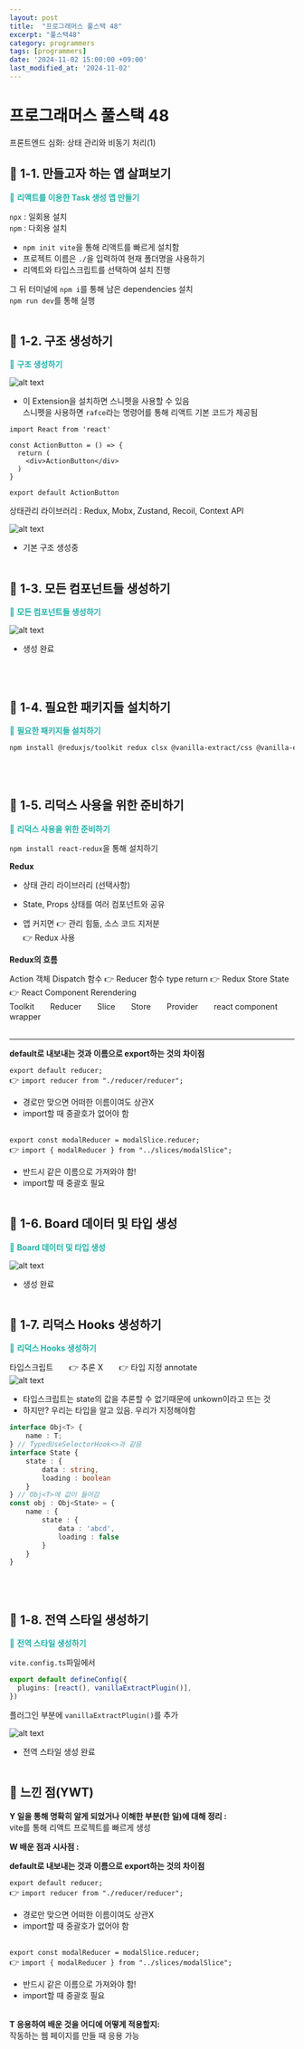 ```yaml
---
layout: post
title:  "프로그래머스 풀스택 48"
excerpt: "풀스택48"
category: programmers
tags: [programmers]
date: '2024-11-02 15:00:00 +09:00'
last_modified_at: '2024-11-02'
---
```


# 프로그래머스 풀스택 48
프론트엔드 심화: 상태 관리와 비동기 처리(1)

## 🌊 1-1. 만들고자 하는 앱 살펴보기
<span style="color:lightseagreen">💫 **리액트를 이용한 Task 생성 앱 만들기**</span><br>

`npx` : 일회용 설치<br>
`npm` : 다회용 설치<br>

- `npm init vite`을 통해 리액트를 빠르게 설치함<br>
- 프로젝트 이름은 `./`을 입력하여 현재 폴더명을 사용하기<br>
- 리액트와 타입스크립트를 선택하여 설치 진행<br>

그 뒤 터미널에 `npm i`를 통해 남은 dependencies 설치<br>
`npm run dev`를 통해 실행<br><br/>

## 🌊 1-2. 구조 생성하기

<span style="color:lightseagreen">💫 **구조 생성하기**</span><br>

![alt text](img01/image-464.png)<br>
- 이 Extension을 설치하면 스니펫을 사용할 수 있음<br>
스니펫을 사용하면 `rafce`라는 명령어를 통해 리액트 기본 코드가 제공됨<br>
```tsx
import React from 'react'

const ActionButton = () => {
  return (
    <div>ActionButton</div>
  )
}

export default ActionButton
```
상태관리 라이브러리 : Redux, Mobx, Zustand, Recoil, Context API<br>

![alt text](img01/image-463.png)<br>
- 기본 구조 생성중<br><br/>

## 🌊 1-3. 모든 컴포넌트들 생성하기

<span style="color:lightseagreen">💫 **모든 컴포넌트들 생성하기**</span><br>

![alt text](img01/image-465.png)<br>
- 생성 완료<br>

<br><br/>

## 🌊 1-4. 필요한 패키지들 설치하기

<span style="color:lightseagreen">💫 **필요한 패키지들 설치하기**</span><br>

```bash
npm install @reduxjs/toolkit redux clsx @vanilla-extract/css @vanilla-extract/css-utils @vanilla-extract/vite-plugin react-icons uuid react-beautiful-dnd
```
<br><br/>

## 🌊 1-5. 리덕스 사용을 위한 준비하기

<span style="color:lightseagreen">💫 **리덕스 사용을 위한 준비하기**</span><br>

`npm install react-redux`을 통해 설치하기<br>

**Redux**<br>
- 상태 관리 라이브러리 (선택사항)<br>

- State, Props 상태를 여러 컴포넌트와 공유<br>
- 앱 커지면 👉 관리 힘듦, 소스 코드 지저분<br>
👉 Redux 사용<br>

**Redux의 흐름**<br>

Action 객체 Dispatch 함수 👉 Reducer 함수 type return 👉 Redux Store State 👉 React Component Rerendering<br>
Toolkit　　Reducer　　Slice　　Store　　Provider　　react component wrapper<br><br>

---
**default로 내보내는 것과 이름으로 export하는 것의 차이점**<br>

`export default reducer;`<br>
👉 `import reducer from "./reducer/reducer";`<br>
- 경로만 맞으면 어떠한 이름이여도 상관X<br>
- import할 때 중괄호가 없어야 함<br><br>

`export const modalReducer = modalSlice.reducer;`<br>
👉 `import { modalReducer } from "../slices/modalSlice";`<br>
- 반드시 같은 이름으로 가져와야 함!<br>
- import할 때 중괄호 필요<br><br/>

## 🌊 1-6. Board 데이터 및 타입 생성

<span style="color:lightseagreen">💫 **Board 데이터 및 타입 생성**</span><br>

![alt text](img01/image-466.png)<br>
- 생성 완료<br><br/>

## 🌊 1-7. 리덕스 Hooks 생성하기

<span style="color:lightseagreen">💫 **리덕스 Hooks 생성하기**</span><br>

타입스크립트　　👉 추론 X　　👉 타입 지정 annotate<br>
![alt text](img01/image-467.png)<br>
- 타입스크립트는 state의 값을 추론할 수 없기때문에 unkown이라고 뜨는 것<br>
- 하지만? 우리는 타입을 알고 있음. 우리가 지정해야함<br>

```ts
interface Obj<T> {
    name : T;
} // TypedUseSelectorHook<>과 같음
interface State {
    state : {
        data : string,
        loading : boolean
    }
} // Obj<T>에 값이 들어감
const obj : Obj<State> = {
    name : {
        state : {
            data : 'abcd',
            loading : false
        }
    }
}
```
<br><br/>

## 🌊 1-8. 전역 스타일 생성하기

<span style="color:lightseagreen">💫 **전역 스타일 생성하기**</span><br>

`vite.config.ts`파일에서<br>
```ts
export default defineConfig({
  plugins: [react(), vanillaExtractPlugin()],
})
```
플러그인 부분에 `vanillaExtractPlugin()`를 추가<br>

![alt text](img01/image-468.png)<br>
- 전역 스타일 생성 완료<br><br/>

## 🌊 느낀 점(YWT)

**Y 일을 통해 명확히 알게 되었거나 이해한 부분(한 일)에 대해 정리 :**<br>
vite를 통해 리액트 프로젝트를 빠르게 생성<br>

**W 배운 점과 시사점 :**<br>

**default로 내보내는 것과 이름으로 export하는 것의 차이점**<br>

`export default reducer;`<br>
👉 `import reducer from "./reducer/reducer";`<br>
- 경로만 맞으면 어떠한 이름이여도 상관X<br>
- import할 때 중괄호가 없어야 함<br><br>

`export const modalReducer = modalSlice.reducer;`<br>
👉 `import { modalReducer } from "../slices/modalSlice";`<br>
- 반드시 같은 이름으로 가져와야 함!<br>
- import할 때 중괄호 필요<br><br/>


**T 응용하여 배운 것을 어디에 어떻게 적용할지:**<br>
작동하는 웹 페이지를 만들 때 응용 가능<br>